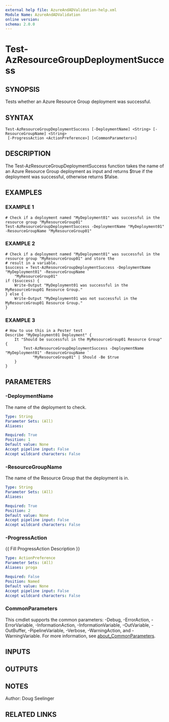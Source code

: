```yaml
---
external help file: AzureAndADValidation-help.xml
Module Name: AzureAndADValidation
online version:
schema: 2.0.0
---
```


# Test-AzResourceGroupDeploymentSuccess

## SYNOPSIS
Tests whether an Azure Resource Group deployment was successful.

## SYNTAX

```
Test-AzResourceGroupDeploymentSuccess [-DeploymentName] <String> [-ResourceGroupName] <String>
 [-ProgressAction <ActionPreference>] [<CommonParameters>]
```

## DESCRIPTION
The Test-AzResourceGroupDeploymentSuccess function takes the name of an Azure Resource Group deployment as input 
and returns $true if the deployment was successful, otherwise returns $false.

## EXAMPLES

### EXAMPLE 1
```
# Check if a deployment named "MyDeployment01" was successful in the resource group "MyResourceGroup01"
Test-AzResourceGroupDeploymentSuccess -DeploymentName "MyDeployment01" -ResourceGroupName "MyResourceGroup01"
```

### EXAMPLE 2
```
# Check if a deployment named "MyDeployment01" was successful in the resource group "MyResourceGroup01" and store the 
# result in a variable.
$success = Test-AzResourceGroupDeploymentSuccess -DeploymentName "MyDeployment01" -ResourceGroupName `
    "MyResourceGroup01"
if ($success) {
    Write-Output "MyDeployment01 was successful in the MyResourceGroup01 Resource Group."
} else {
    Write-Output "MyDeployment01 was not successful in the MyResourceGroup01 Resource Group."
}
```

### EXAMPLE 3
```
# How to use this in a Pester test
Describe "MyDeployment01 Deployment" {
    It "Should be successful in the MyResourceGroup01 Resource Group" {
        Test-AzResourceGroupDeploymentSuccess -DeploymentName "MyDeployment01" -ResourceGroupName `
            "MyResourceGroup01" | Should -Be $true
    }
}
```

## PARAMETERS

### -DeploymentName
The name of the deployment to check.

```yaml
Type: String
Parameter Sets: (All)
Aliases:

Required: True
Position: 1
Default value: None
Accept pipeline input: False
Accept wildcard characters: False
```

### -ResourceGroupName
The name of the Resource Group that the deployment is in.

```yaml
Type: String
Parameter Sets: (All)
Aliases:

Required: True
Position: 2
Default value: None
Accept pipeline input: False
Accept wildcard characters: False
```

### -ProgressAction
{{ Fill ProgressAction Description }}

```yaml
Type: ActionPreference
Parameter Sets: (All)
Aliases: proga

Required: False
Position: Named
Default value: None
Accept pipeline input: False
Accept wildcard characters: False
```

### CommonParameters
This cmdlet supports the common parameters: -Debug, -ErrorAction, -ErrorVariable, -InformationAction, -InformationVariable, -OutVariable, -OutBuffer, -PipelineVariable, -Verbose, -WarningAction, and -WarningVariable. For more information, see [about_CommonParameters](http://go.microsoft.com/fwlink/?LinkID=113216).

## INPUTS

## OUTPUTS

## NOTES
Author: Doug Seelinger

## RELATED LINKS
